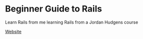 # Beginner Guide to Rails

Learn Rails from me learning Rails from a Jordan Hudgens course

[Website](https://markmead.github.io/beginners-guide-to-rails/)
